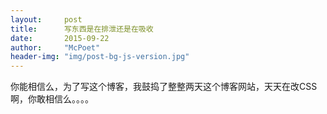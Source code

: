 ```yaml
---
layout:     post
title:      写东西是在排泄还是在吸收
date:       2015-09-22
author:     "McPoet"
header-img: "img/post-bg-js-version.jpg"
---
```


你能相信么，为了写这个博客，我鼓捣了整整两天这个博客网站，天天在改CSS啊，你敢相信么。。。。
